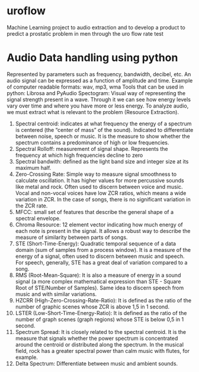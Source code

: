 # uroflow
Machine Learning project to audio extraction and to develop a product to predict a prostatic problem in men through the uro flow rate test

# Audio Data handling using python

Represented by parameters such as frequency, bandwidth, decibel, etc.
An audio signal can be expressed as a function of amplitude and time.
Example of computer readable formats: wav, mp3, wma
Tools that can be used in python: Librosa and PyAudio
Spectogram: Visual way of representing the signal strength present in a wave. Through it we can see how energy levels vary over time and where you have more or less energy.
To analyze audio, we must extract what is relevant to the problem (Resource Extraction).
1. Spectral centroid: indicates at what frequency the energy of a spectrum is centered (the “center of mass” of the sound). Indicated to differentiate between noise, speech or music. It is the measure to show whether the spectrum contains a predominance of high or low frequencies.
2. Spectral Rolloff: measurement of signal shape. Represents the frequency at which high frequencies decline to zero
3. Spectral bandwith: defined as the light band size and integer size at its maximum half.
4. Zero-Crossing Rate: Simple way to measure signal smoothness to calculate oscillation. It has higher values for more percussive sounds like metal and rock. Often used to discern between voice and music. Vocal and non-vocal voices have low ZCR ratios, which means a wide variation in ZCR. In the case of songs, there is no significant variation in the ZCR rate.
5. MFCC: small set of features that describe the general shape of a spectral envelope.
6. Chroma Resource: 12 element vector indicating how much energy of each note is present in the signal. It allows a robust way to describe the measure of similarity between parts of songs.
7. STE (Short-Time-Energy): Quadratic temporal sequence of a data domain (sum of samples from a process window). It is a measure of the energy of a signal, often used to discern between music and speech. For speech, generally, STE has a great deal of variation compared to a song.
8. RMS (Root-Mean-Square): It is also a measure of energy in a sound signal (a more complex mathematical expression than STE - Square Root of STE/Number of Samples). Same idea to discern speech from music and with similar variations.
9. HZCRR (High-Zero-Crossing-Rate-Ratio): It is defined as the ratio of the number of graphic scenes whose ZCR is above 1,5 in 1 second.
10. LSTER (Low-Short-Time-Energy-Ratio): It is defined as the ratio of the number of graph scenes (graph regions) whose STE is below 0,5 in 1 second.
11. Spectrum Spread: It is closely related to the spectral centroid. It is the measure that signals whether the power spectrum is concentrated around the centroid or distributed along the spectrum. In the musical field, rock has a greater spectral power than calm music with flutes, for example.
12. Delta Spectrum: Differentiate between music and ambient sounds.
